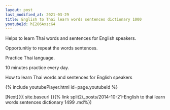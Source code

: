 ```yaml
---
layout: post
last_modified_at: 2021-03-29
title: English to Thai learn words sentences dictionary 1000 
youtubeId: hI2O6AxzcG4
---
```

 
 
Helps to learn Thai words and sentences for English speakers.

Opportunitiy to repeat the words sentences. 

Practice Thai language. 
 
10 minutes practice every day. 
 
How to learn Thai words and sentences for English speakers 
 
{% include youtubePlayer.html id=page.youtubeId %}
 
 
[Next]({{ site.baseurl }}{% link  split2/_posts/2014-10-21-English to thai learn words sentences dictionary 1499 .md%})
 
